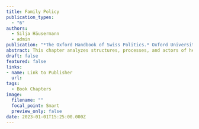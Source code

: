 ```yaml
---
title: Family Policy
publication_types:
  - "6"
authors:
  - Silja Häusermann
  - admin
publication: "*The Oxford Handbook of Swiss Politics.* Oxford University Press."
abstract: This chapter analyzes structures, processes, and actors of health policy in Switzerland. In international comparison, Switzerland has a very well-developed health system with universal health insurance coverage and high-quality health care services. The regulation, financing and provision of health care are characterized by three features: federalism – an important role for subnational governments (cantons) –, liberalism – a high importance for economic freedom and individual responsibility – , and subsidiarity – the provision of services by the lowest level of government and non-state actors that are close to the recipients of services. Against this background, this chapter analyzes the politics of Swiss health policy in three steps. Firstly, the text discusses the different actors in the health system and underlines how they are important for health policymaking. Secondly, the chapter provides and historical overview of health policy reforms and outlines the development of institutions and policies related to health policymaking. Thirdly, the chapter discusses political factors that impact on health policy reforms in Switzerland. New national health policies and large encompassing reforms for the entire country are difficult to implement, due to the strong power of interest groups and voters, and, as the cantons have a strong autonomy in the implementation of health policy. Finally, the chapter concludes with a discussion of the challenges for Swiss health policy: rising costs and how to deal with them as well as the growing role of the federal government in national health policymaking.
draft: false
featured: false
links:
- name: Link to Publisher 
  url: 
tags:
  - Book Chapters
image:
  filename: ""
  focal_point: Smart
  preview_only: false
date: 2023-01-01T15:25:00.000Z
---
```

